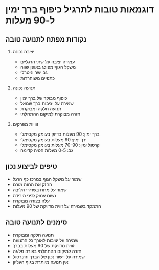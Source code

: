 # דוגמאות טובות לתרגיל כיפוף ברך ימין ל-90 מעלות

## נקודות מפתח לתנועה טובה
1. יציבה נכונה
   - עמידה יציבה על שתי הרגליים
   - משקל הגוף מפולג באופן שווה
   - גב ישר וניטרלי
   - כתפיים משוחררות

2. תנועה נכונה
   - כיפוף מבוקר של ברך ימין
   - שמירה על יציבות ברך שמאל
   - תנועה חלקה ומבוקרת
   - חזרה מבוקרת למיקום ההתחלתי

3. זוויות מפרקים
   - ברך ימין: 90 מעלות בדיוק בעומק מקסימלי
   - ירך ימין: 90 מעלות בעומק מקסימלי
   - קרסול ימין: 70-90 מעלות בעומק מקסימלי
   - גב: 0-5 מעלות הטיה קדימה

## טיפים לביצוע נכון
- שמור על משקל הגוף במרכז כף הרגל
- החזק את החזה מורם
- שמור על מתח בשרירי הליבה
- נשום עמוק לפני הירידה
- עלה בצורה מבוקרת
- התמקד בשמירה על זווית מדויקת של 90 מעלות

## סימנים לתנועה טובה
- תנועה חלקה ומבוקרת
- שמירה על יציבות לאורך כל התנועה
- זווית מדויקת של 90 מעלות בברך
- חזרה למיקום ההתחלתי בצורה מלאה
- שמירה על יישור נכון של הברך והקרסול
- אין תנועה מיותרת בגוף העליון 